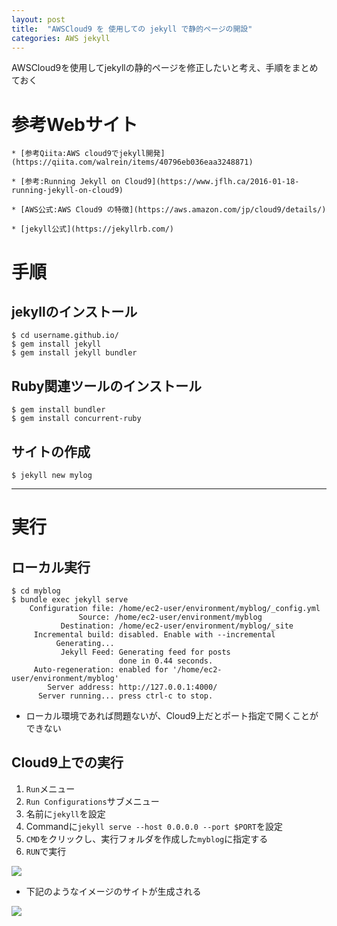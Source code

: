 ```yaml
---
layout: post
title:  "AWSCloud9 を 使用しての jekyll で静的ページの開設"
categories: AWS jekyll
---
```


AWSCloud9を使用してjekyllの静的ページを修正したいと考え、手順をまとめておく

# 参考Webサイト

    * [参考Qiita:AWS cloud9でjekyll開発](https://qiita.com/walrein/items/40796eb036eaa3248871)

    * [参考:Running Jekyll on Cloud9](https://www.jflh.ca/2016-01-18-running-jekyll-on-cloud9)

    * [AWS公式:AWS Cloud9 の特徴](https://aws.amazon.com/jp/cloud9/details/)

    * [jekyll公式](https://jekyllrb.com/)


# 手順

## jekyllのインストール

```
$ cd username.github.io/
$ gem install jekyll
$ gem install jekyll bundler
```

## Ruby関連ツールのインストール

```
$ gem install bundler
$ gem install concurrent-ruby
```

## サイトの作成

```
$ jekyll new mylog
```

---

# 実行

## ローカル実行

```
$ cd myblog
$ bundle exec jekyll serve
    Configuration file: /home/ec2-user/environment/myblog/_config.yml
               Source: /home/ec2-user/environment/myblog
           Destination: /home/ec2-user/environment/myblog/_site
     Incremental build: disabled. Enable with --incremental
          Generating...
           Jekyll Feed: Generating feed for posts
                        done in 0.44 seconds.
     Auto-regeneration: enabled for '/home/ec2-user/environment/myblog'
        Server address: http://127.0.0.1:4000/
      Server running... press ctrl-c to stop.
```

* ローカル環境であれば問題ないが、Cloud9上だとポート指定で開くことができない

## Cloud9上での実行

1. ``Run``メニュー
1. ``Run Configurations``サブメニュー
1. 名前に``jekyll``を設定
1. Commandに``jekyll serve --host 0.0.0.0 --port $PORT``を設定
1. ``CMD``をクリックし、実行フォルダを作成した``myblog``に指定する
1. ``RUN``で実行

![](https://camo.qiitausercontent.com/02a8952d5c91d5431ebc04e1f3f16d67447f48d0/68747470733a2f2f71696974612d696d6167652d73746f72652e73332e616d617a6f6e6177732e636f6d2f302f34333630382f38613935613232352d636165302d373235652d616134352d3036333731303066626432352e706e67)

* 下記のようなイメージのサイトが生成される

![]({{site.baseurl}}/assets/posts/20190618_jekyll_awscloud9_01.PNG)
